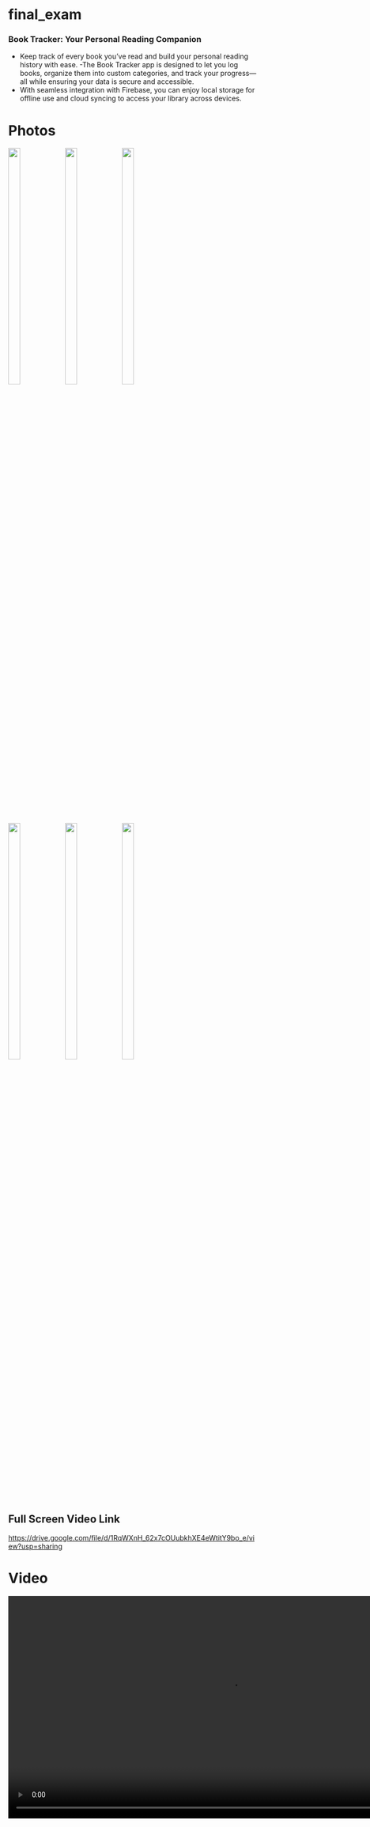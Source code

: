 
# final_exam

### Book Tracker: Your Personal Reading Companion
- Keep track of every book you’ve read and build your personal reading history with ease. 
-The Book Tracker app is designed to let you log books, organize them into custom categories, and track your progress—all while ensuring your data is secure and accessible.
- With seamless integration with Firebase, you can enjoy local storage for offline use and cloud syncing to access your library across devices.


# Photos
<img src = "https://github.com/user-attachments/assets/fd34c71b-1c7e-41e2-885e-5afc06efc38d"  height=35% width=22%  />
<img src = "https://github.com/user-attachments/assets/b692743b-e870-4089-ab31-6296e082e0b2"  height=35% width=22%  />
<img src = "https://github.com/user-attachments/assets/ba1f2142-32d0-4c5c-a231-0a43e18d6918"  height=35% width=22%  />
</br>
<img src = "https://github.com/user-attachments/assets/617a20f4-5631-4179-a20d-8cff4fa2c884"  height=35% width=22%  />
<img src = "https://github.com/user-attachments/assets/e7be0d78-0823-4ad2-a264-f516ce68ed63"  height=35% width=22%  />
<img src = "https://github.com/user-attachments/assets/bc8343ca-354a-4e16-854e-a4c09a04b596"  height=35% width=22%  />


## Full Screen Video Link 
https://drive.google.com/file/d/1RqWXnH_62x7cOUubkhXE4eWtitY9bo_e/view?usp=sharing


# Video

<div align="center">
 
  <video height="450" src="https://github.com/user-attachments/assets/27d544c6-2db3-4880-9fbc-675ebf6df7cf" />
</div>





